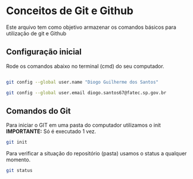 # Conceitos de Git e Github
Este arquivo tem como objetivo armazenar os comandos básicos
para utilização de git e Github

## Configuração inicial
Rode os comandos abaixo no terminal (cmd) do seu computador.
```bash 

git config --global user.name "Diogo Guilherme dos Santos"

git config --global user.email diogo.santos67@fatec.sp.gov.br
```

## Comandos do Git
Para iniciar o GIT em uma pasta do computador utilizamos o init
**IMPORTANTE:** Só é executado 1 vez.
```bash
git init
```

Para verificar a situação do repositório (pasta)
usamos o status a qualquer momento.
```bash
git status
```